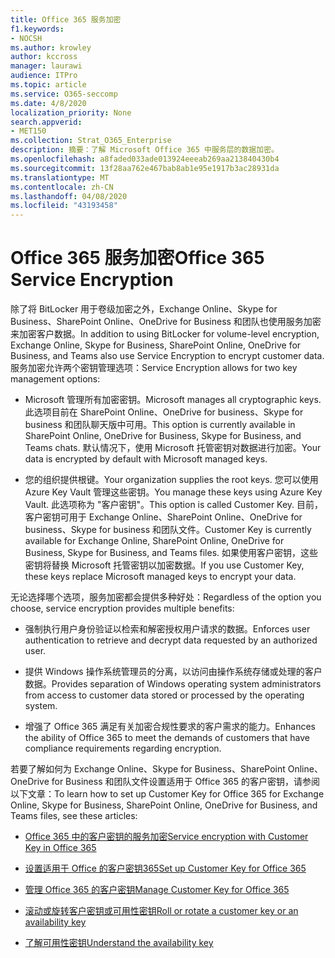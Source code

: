 ```yaml
---
title: Office 365 服务加密
f1.keywords:
- NOCSH
ms.author: krowley
author: kccross
manager: laurawi
audience: ITPro
ms.topic: article
ms.service: O365-seccomp
ms.date: 4/8/2020
localization_priority: None
search.appverid:
- MET150
ms.collection: Strat_O365_Enterprise
description: 摘要：了解 Microsoft Office 365 中服务层的数据加密。
ms.openlocfilehash: a8faded033ade013924eeeab269aa213840430b4
ms.sourcegitcommit: 13f28aa762e467bab8ab1e95e1917b3ac28931da
ms.translationtype: MT
ms.contentlocale: zh-CN
ms.lasthandoff: 04/08/2020
ms.locfileid: "43193458"
---
```

# <a name="office-365-service-encryption"></a><span data-ttu-id="f157e-103">Office 365 服务加密</span><span class="sxs-lookup"><span data-stu-id="f157e-103">Office 365 Service Encryption</span></span>

<span data-ttu-id="f157e-104">除了将 BitLocker 用于卷级加密之外，Exchange Online、Skype for Business、SharePoint Online、OneDrive for Business 和团队也使用服务加密来加密客户数据。</span><span class="sxs-lookup"><span data-stu-id="f157e-104">In addition to using BitLocker for volume-level encryption, Exchange Online, Skype for Business, SharePoint Online, OneDrive for Business, and Teams also use Service Encryption to encrypt customer data.</span></span> <span data-ttu-id="f157e-105">服务加密允许两个密钥管理选项：</span><span class="sxs-lookup"><span data-stu-id="f157e-105">Service Encryption allows for two key management options:</span></span>

- <span data-ttu-id="f157e-106">Microsoft 管理所有加密密钥。</span><span class="sxs-lookup"><span data-stu-id="f157e-106">Microsoft manages all cryptographic keys.</span></span> <span data-ttu-id="f157e-107">此选项目前在 SharePoint Online、OneDrive for business、Skype for business 和团队聊天版中可用。</span><span class="sxs-lookup"><span data-stu-id="f157e-107">This option is currently available in SharePoint Online, OneDrive for Business, Skype for Business, and Teams chats.</span></span> <span data-ttu-id="f157e-108">默认情况下，使用 Microsoft 托管密钥对数据进行加密。</span><span class="sxs-lookup"><span data-stu-id="f157e-108">Your data is encrypted by default with Microsoft managed keys.</span></span>

- <span data-ttu-id="f157e-109">您的组织提供根键。</span><span class="sxs-lookup"><span data-stu-id="f157e-109">Your organization supplies the root keys.</span></span> <span data-ttu-id="f157e-110">您可以使用 Azure Key Vault 管理这些密钥。</span><span class="sxs-lookup"><span data-stu-id="f157e-110">You manage these keys using Azure Key Vault.</span></span> <span data-ttu-id="f157e-111">此选项称为 "客户密钥"。</span><span class="sxs-lookup"><span data-stu-id="f157e-111">This option is called Customer Key.</span></span> <span data-ttu-id="f157e-112">目前，客户密钥可用于 Exchange Online、SharePoint Online、OneDrive for business、Skype for business 和团队文件。</span><span class="sxs-lookup"><span data-stu-id="f157e-112">Customer Key is currently available for Exchange Online, SharePoint Online, OneDrive for Business, Skype for Business, and Teams files.</span></span> <span data-ttu-id="f157e-113">如果使用客户密钥，这些密钥将替换 Microsoft 托管密钥以加密数据。</span><span class="sxs-lookup"><span data-stu-id="f157e-113">If you use Customer Key, these keys replace Microsoft managed keys to encrypt your data.</span></span>

<span data-ttu-id="f157e-114">无论选择哪个选项，服务加密都会提供多种好处：</span><span class="sxs-lookup"><span data-stu-id="f157e-114">Regardless of the option you choose, service encryption provides multiple benefits:</span></span>

- <span data-ttu-id="f157e-115">强制执行用户身份验证以检索和解密授权用户请求的数据。</span><span class="sxs-lookup"><span data-stu-id="f157e-115">Enforces user authentication to retrieve and decrypt data requested by an authorized user.</span></span>

- <span data-ttu-id="f157e-116">提供 Windows 操作系统管理员的分离，以访问由操作系统存储或处理的客户数据。</span><span class="sxs-lookup"><span data-stu-id="f157e-116">Provides separation of Windows operating system administrators from access to customer data stored or processed by the operating system.</span></span>

- <span data-ttu-id="f157e-117">增强了 Office 365 满足有关加密合规性要求的客户需求的能力。</span><span class="sxs-lookup"><span data-stu-id="f157e-117">Enhances the ability of Office 365 to meet the demands of customers that have compliance requirements regarding encryption.</span></span>

<span data-ttu-id="f157e-118">若要了解如何为 Exchange Online、Skype for Business、SharePoint Online、OneDrive for Business 和团队文件设置适用于 Office 365 的客户密钥，请参阅以下文章：</span><span class="sxs-lookup"><span data-stu-id="f157e-118">To learn how to set up Customer Key for Office 365 for Exchange Online, Skype for Business, SharePoint Online, OneDrive for Business, and Teams files, see these articles:</span></span>

- [<span data-ttu-id="f157e-119">Office 365 中的客户密钥的服务加密</span><span class="sxs-lookup"><span data-stu-id="f157e-119">Service encryption with Customer Key in Office 365</span></span>](customer-key-overview.md)

- [<span data-ttu-id="f157e-120">设置适用于 Office 的客户密钥365</span><span class="sxs-lookup"><span data-stu-id="f157e-120">Set up Customer Key for Office 365</span></span>](customer-key-set-up.md)

- [<span data-ttu-id="f157e-121">管理 Office 365 的客户密钥</span><span class="sxs-lookup"><span data-stu-id="f157e-121">Manage Customer Key for Office 365</span></span>](customer-key-manage.md)

- [<span data-ttu-id="f157e-122">滚动或旋转客户密钥或可用性密钥</span><span class="sxs-lookup"><span data-stu-id="f157e-122">Roll or rotate a customer key or an availability key</span></span>](customer-key-availability-key-roll.md)

- [<span data-ttu-id="f157e-123">了解可用性密钥</span><span class="sxs-lookup"><span data-stu-id="f157e-123">Understand the availability key</span></span>](customer-key-availability-key-understand.md)
